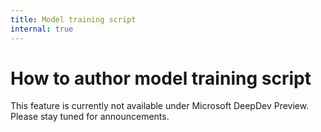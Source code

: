 ```yaml
---
title: Model training script
internal: true
---
```


# How to author model training script

This feature is currently not available under Microsoft DeepDev Preview. Please stay tuned for announcements.
